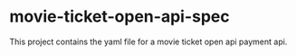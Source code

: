 # movie-ticket-open-api-spec

This project contains the yaml file for a movie ticket open api payment api.
